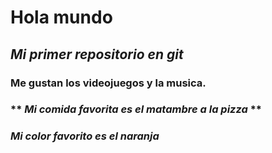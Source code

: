# **Hola mundo**

## *Mi primer repositorio en git*

### Me gustan los videojuegos y la musica.

### ** *Mi comida favorita es el matambre a la pizza* **

### *Mi color favorito es el naranja*

